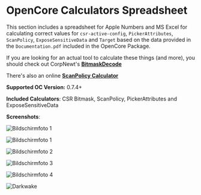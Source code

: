 # OpenCore Calculators Spreadsheet

This section includes a spreadsheet for Apple Numbers and MS Excel for calculating correct values for `csr-active-config`, `PickerAttributes`, `ScanPolicy`, `ExposeSensitiveData` and `Target` based on the data provided in the `Documentation.pdf` included in the OpenCore Package. 

If you are looking for an actual tool to calculate these things (and more), you should check out CorpNewt's [**BitmaskDecode**](https://github.com/corpnewt/BitmaskDecode)

There's also an online [**ScanPolicy Calculator**](https://oc-scanpolicy.vercel.app/)

**Supported OC Version:** 0.7.4+

**Included Calculators**: CSR Bitmask, ScanPolicy, PickerAttributes and ExposeSensitiveData

**Screenshots**:

![Bildschirmfoto 1](https://user-images.githubusercontent.com/76865553/134508275-c1722956-6e02-4ff0-a241-f1faefa5fe5e.png)

![Bildschirmfoto 1](https://user-images.githubusercontent.com/76865553/134348928-ee19f359-c8fd-4e16-a99e-2cd652c9c64b.png)

![Bildschirmfoto 2](https://user-images.githubusercontent.com/76865553/134348939-d3eac5b2-02d3-4b98-9652-4ef52bde0c0d.png) 

![Bildschirmfoto 3](https://user-images.githubusercontent.com/76865553/134348951-c113b897-74aa-4bd1-8b46-0973119ed5e2.png)

![Bildschirmfoto 4](https://user-images.githubusercontent.com/76865553/134348958-481e2632-d417-416f-ad0b-14158137149f.png)

![Darkwake](https://user-images.githubusercontent.com/76865553/137449526-2d6ef0e4-f4da-47d1-b12a-18f03b3fc29e.png)
